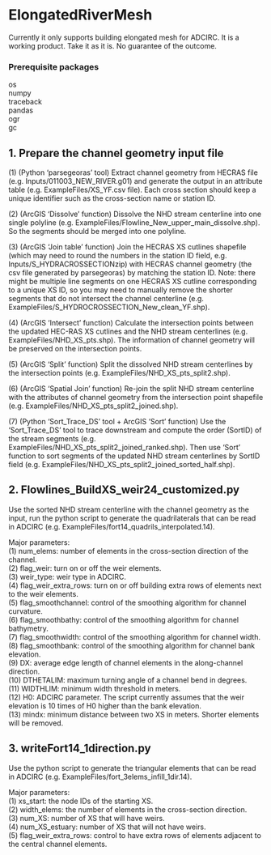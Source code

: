 # ElongatedRiverMesh  
Currently it only supports building elongated mesh for ADCIRC. It is a working product. Take it as it is. No guarantee of the outcome.

### Prerequisite packages  
os\
numpy\
traceback\
pandas\
ogr\
gc

## 1. Prepare the channel geometry input file
(1) (Python ‘parsegeoras’ tool) Extract channel geometry from HECRAS file (e.g. Inputs/011003_NEW_RIVER.g01) and generate the output in an attribute table (e.g. ExampleFiles/XS_YF.csv file). Each cross section should keep a unique identifier such as the cross-section name or station ID.  

(2) (ArcGIS ‘Dissolve’ function) Dissolve the NHD stream centerline into one single polyline (e.g. ExampleFiles/Flowline_New_upper_main_dissolve.shp). So the segments should be merged into one polyline.  

(3) (ArcGIS ‘Join table’ function) Join the HECRAS XS cutlines shapefile (which may need to round the numbers in the station ID field, e.g. Inputs/S_HYDRACROSSECTIONzip) with HECRAS channel geometry (the csv file generated by parsegeoras) by matching the station ID. Note: there might be multiple line segments on one HECRAS XS cutline corresponding to a unique XS ID, so you may need to manually remove the shorter segments that do not intersect the channel centerline (e.g. ExampleFiles/S_HYDROCROSSECTION_New_clean_YF.shp).

(4) (ArcGIS ‘Intersect’ function) Calculate the intersection points between the updated HEC-RAS XS cutlines and the NHD stream centerlines (e.g. ExampleFiles/NHD_XS_pts.shp). The information of channel geometry will be preserved on the intersection points.

(5) (ArcGIS ‘Split’ function) Split the dissolved NHD stream centerlines by the intersection points (e.g. ExampleFiles/NHD_XS_pts_split2.shp).

(6) (ArcGIS ‘Spatial Join’ function) Re-join the split NHD stream centerline with the attributes of channel geometry from the intersection point shapefile (e.g. ExampleFiles/NHD_XS_pts_split2_joined.shp).

(7) (Python ‘Sort_Trace_DS’ tool + ArcGIS ‘Sort’ function) Use the ‘Sort_Trace_DS’ tool to trace downstream and compute the order (SortID) of the stream segments (e.g. ExampleFiles/NHD_XS_pts_split2_joined_ranked.shp). Then use ‘Sort’ function to sort segments of the updated NHD stream centerlines by SortID field (e.g. ExampleFiles/NHD_XS_pts_split2_joined_sorted_half.shp).

## 2. Flowlines_BuildXS_weir24_customized.py  
Use the sorted NHD stream centerline with the channel geometry as the input, run the python script to generate the quadrilaterals that can be read in ADCIRC (e.g. ExampleFiles/fort14_quadrils_interpolated.14).

Major parameters:  
(1) num_elems: number of elements in the cross-section direction of the channel.  
(2) flag_weir: turn on or off the weir elements.  
(3) weir_type: weir type in ADCIRC.  
(4) flag_weir_extra_rows: turn on or off building extra rows of elements next to the weir elements.  
(5) flag_smoothchannel: control of the smoothing algorithm for channel curvature.  
(6) flag_smoothbathy: control of the smoothing algorithm for channel bathymetry.  
(7) flag_smoothwidth: control of the smoothing algorithm for channel width.  
(8) flag_smoothbank: control of the smoothing algorithm for channel bank elevation.  
(9) DX: average edge length of channel elements in the along-channel direction.  
(10) DTHETALIM: maximum turning angle of a channel bend in degrees.  
(11) WIDTHLIM: minimum width threshold in meters.  
(12) H0: ADCIRC parameter. The script currently assumes that the weir elevation is 10 times of H0 higher than the bank elevation.  
(13) mindx: minimum distance between two XS in meters. Shorter elements will be removed.  

## 3. writeFort14_1direction.py  
Use the python script to generate the triangular elements that can be read in ADCIRC (e.g. ExampleFiles/fort_3elems_infill_1dir.14).  

Major parameters:  
(1) xs_start: the node IDs of the starting XS.  
(2) width_elems: the number of elements in the cross-section direction.  
(3) num_XS: number of XS that will have weirs.  
(4) num_XS_estuary: number of XS that will not have weirs.  
(5) flag_weir_extra_rows: control to have extra rows of elements adjacent to the central channel elements.  
